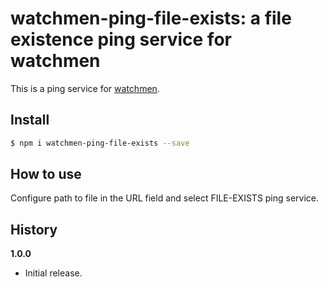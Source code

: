 # watchmen-ping-file-exists: a file existence ping service for watchmen

This is a ping service for [watchmen](https://github.com/iloire/WatchMen).

## Install

```sh
$ npm i watchmen-ping-file-exists --save
```
## How to use
Configure path to file in the URL field and select FILE-EXISTS ping service.

## History

**1.0.0**

- Initial release.
